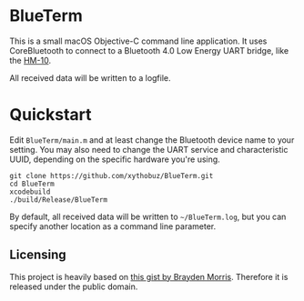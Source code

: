 # BlueTerm

This is a small macOS Objective-C command line application. It uses CoreBluetooth to connect to a Bluetooth 4.0 Low Energy UART bridge, like the [HM-10](http://fab.cba.mit.edu/classes/863.15/doc/tutorials/programming/bluetooth.html).

All received data will be written to a logfile.

# Quickstart

Edit `BlueTerm/main.m` and at least change the Bluetooth device name to your setting. You may also need to change the UART service and characteristic UUID, depending on the specific hardware you're using.

    git clone https://github.com/xythobuz/BlueTerm.git
    cd BlueTerm
    xcodebuild
    ./build/Release/BlueTerm

By default, all received data will be written to `~/BlueTerm.log`, but you can specify another location as a command line parameter.

## Licensing

This project is heavily based on [this gist by Brayden Morris](https://gist.github.com/brayden-morris-303/09a738ed9c83a7d14c82). Therefore it is released under the public domain.

